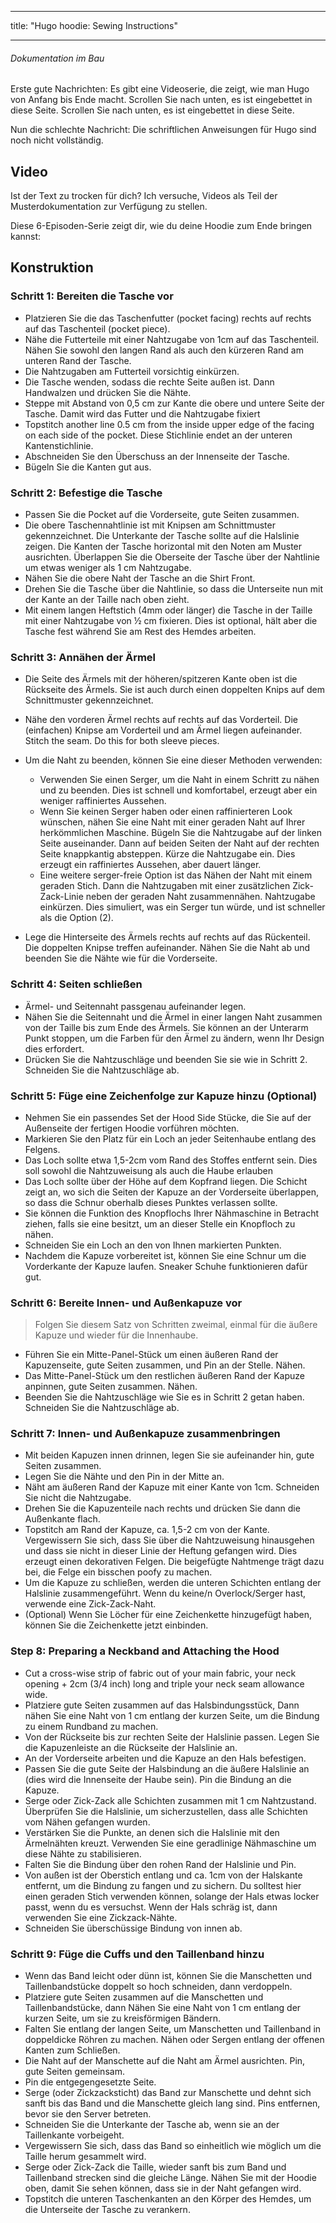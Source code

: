 - - -
title: "Hugo hoodie: Sewing Instructions"
- - -

<Note>

###### Dokumentation im Bau

Erste gute Nachrichten: Es gibt eine Videoserie, die zeigt, wie man Hugo von Anfang bis Ende macht. Scrollen Sie nach unten, es ist eingebettet in diese Seite.
Scrollen Sie nach unten, es ist eingebettet in diese Seite.

Nun die schlechte Nachricht: Die schriftlichen Anweisungen für Hugo sind noch nicht vollständig.

</Note>

## Video

Ist der Text zu trocken für dich? Ich versuche, Videos als Teil der Musterdokumentation zur Verfügung zu stellen.

Diese 6-Episoden-Serie zeigt dir, wie du deine Hoodie zum Ende bringen kannst:

<YouTube id='PL1gv5yv3DoZOHLjisuD1JcUPTkFy_IGGO' playlist />

## Konstruktion

### Schritt 1: Bereiten die Tasche vor

- Platzieren Sie die das Taschenfutter (pocket facing) rechts auf rechts auf das Taschenteil (pocket piece).
- Nähe die Futterteile mit einer Nahtzugabe von 1cm auf das Taschenteil.  Nähen Sie sowohl den langen Rand als auch den kürzeren Rand am unteren Rand der Tasche.
- Die Nahtzugaben am Futterteil vorsichtig einkürzen.
- Die Tasche wenden, sodass die rechte Seite außen ist.  Dann Handwalzen und drücken Sie die Nähte.
- Steppe mit Abstand von 0,5 cm zur Kante die obere und untere Seite der Tasche. Damit wird das Futter und die Nahtzugabe fixiert
- Topstitch another line 0.5 cm from the inside upper edge of the facing on each side of the pocket.  Diese Stichlinie endet an der unteren Kantenstichlinie.
- Abschneiden Sie den Überschuss an der Innenseite der Tasche.
- Bügeln Sie die Kanten gut aus.

### Schritt 2: Befestige die Tasche

- Passen Sie die Pocket auf die Vorderseite, gute Seiten zusammen.
- Die obere Taschennahtlinie ist mit Knipsen am Schnittmuster gekennzeichnet.  Die Unterkante der Tasche sollte auf die Halslinie zeigen.  Die Kanten der Tasche horizontal mit den Noten am Muster ausrichten. Überlappen Sie die Oberseite der Tasche über der Nahtlinie um etwas weniger als 1 cm Nahtzugabe.
- Nähen Sie die obere Naht der Tasche an die Shirt Front.
- Drehen Sie die Tasche über die Nahtlinie, so dass die Unterseite nun mit der Kante an der Taille nach oben zieht.
- Mit einem langen Heftstich (4mm oder länger) die Tasche in der Taille mit einer Nahtzugabe von ½ cm fixieren.  Dies ist optional, hält aber die Tasche fest während Sie am Rest des Hemdes arbeiten.

### Schritt 3: Annähen der Ärmel

- Die Seite des Ärmels mit der höheren/spitzeren Kante oben ist die Rückseite des Ärmels.  Sie ist auch durch einen doppelten Knips auf dem Schnittmuster gekennzeichnet.

- Nähe den vorderen Ärmel rechts auf rechts auf das Vorderteil. Die (einfachen) Knipse am Vorderteil und am Ärmel liegen aufeinander. Stitch the seam.  Do this for both sleeve pieces.

- Um die Naht zu beenden, können Sie eine dieser Methoden verwenden:

  - Verwenden Sie einen Serger, um die Naht in einem Schritt zu nähen und zu beenden.  Dies ist schnell und komfortabel, erzeugt aber ein weniger raffiniertes Aussehen.
  - Wenn Sie keinen Serger haben oder einen raffinierteren Look wünschen, nähen Sie eine Naht mit einer geraden Naht auf Ihrer herkömmlichen Maschine. Bügeln Sie die Nahtzugabe auf der linken Seite auseinander.  Dann auf beiden Seiten der Naht auf der rechten Seite knappkantig absteppen.  Kürze die Nahtzugabe ein.  Dies erzeugt ein raffiniertes Aussehen, aber dauert länger.
  - Eine weitere serger-freie Option ist das Nähen der Naht mit einem geraden Stich. Dann die Nahtzugaben mit einer zusätzlichen Zick-Zack-Linie neben der geraden Naht zusammennähen.  Nahtzugabe einkürzen.  Dies simuliert, was ein Serger tun würde, und ist schneller als die Option (2).

- Lege die Hinterseite des Ärmels rechts auf rechts auf das Rückenteil. Die doppelten Knipse treffen aufeinander.  Nähen Sie die Naht ab und beenden Sie die Nähte wie für die Vorderseite.

### Schritt 4: Seiten schließen

- Ärmel- und Seitennaht passgenau aufeinander legen.
- Nähen Sie die Seitennaht und die Ärmel in einer langen Naht zusammen von der Taille bis zum Ende des Ärmels.  Sie können an der Unterarm Punkt stoppen, um die Farben für den Ärmel zu ändern, wenn Ihr Design dies erfordert.
- Drücken Sie die Nahtzuschläge und beenden Sie sie wie in Schritt 2.  Schneiden Sie die Nahtzuschläge ab.

### Schritt 5: Füge eine Zeichenfolge zur Kapuze hinzu (Optional)

- Nehmen Sie ein passendes Set der Hood Side Stücke, die Sie auf der Außenseite der fertigen Hoodie vorführen möchten.
- Markieren Sie den Platz für ein Loch an jeder Seitenhaube entlang des Felgens.
- Das Loch sollte etwa 1,5-2cm vom Rand des Stoffes entfernt sein.  Dies soll sowohl die Nahtzuweisung als auch die Haube erlauben
- Das Loch sollte über der Höhe auf dem Kopfrand liegen.  Die Schicht zeigt an, wo sich die Seiten der Kapuze an der Vorderseite überlappen, so dass die Schnur oberhalb dieses Punktes verlassen sollte.
- Sie können die Funktion des Knopflochs Ihrer Nähmaschine in Betracht ziehen, falls sie eine besitzt, um an dieser Stelle ein Knopfloch zu nähen.
- Schneiden Sie ein Loch an den von Ihnen markierten Punkten.
- Nachdem die Kapuze vorbereitet ist, können Sie eine Schnur um die Vorderkante der Kapuze laufen.  Sneaker Schuhe funktionieren dafür gut.

### Schritt 6: Bereite Innen- und Außenkapuze vor

> Folgen Sie diesem Satz von Schritten zweimal, einmal für die äußere Kapuze und wieder für die Innenhaube.

- Führen Sie ein Mitte-Panel-Stück um einen äußeren Rand der Kapuzenseite, gute Seiten zusammen, und Pin an der Stelle.  Nähen.
- Das Mitte-Panel-Stück um den restlichen äußeren Rand der Kapuze anpinnen, gute Seiten zusammen. Nähen.
- Beenden Sie die Nahtzuschläge wie Sie es in Schritt 2 getan haben.  Schneiden Sie die Nahtzuschläge ab.

### Schritt 7: Innen- und Außenkapuze zusammenbringen

- Mit beiden Kapuzen innen drinnen, legen Sie sie aufeinander hin, gute Seiten zusammen.
- Legen Sie die Nähte und den Pin in der Mitte an.
- Näht am äußeren Rand der Kapuze mit einer Kante von 1cm.  Schneiden Sie nicht die Nahtzugabe.
- Drehen Sie die Kapuzenteile nach rechts und drücken Sie dann die Außenkante flach.
- Topstitch am Rand der Kapuze, ca. 1,5-2 cm von der Kante.  Vergewissern Sie sich, dass Sie über die Nahtzuweisung hinausgehen und dass sie nicht in dieser Linie der Heftung gefangen wird. Dies erzeugt einen dekorativen Felgen.  Die beigefügte Nahtmenge trägt dazu bei, die Felge ein bisschen poofy zu machen.
- Um die Kapuze zu schließen, werden die unteren Schichten entlang der Halslinie zusammengeführt.  Wenn du keine/n Overlock/Serger hast, verwende eine Zick-Zack-Naht.
- (Optional) Wenn Sie Löcher für eine Zeichenkette hinzugefügt haben, können Sie die Zeichenkette jetzt einbinden.

### Step 8: Preparing a Neckband and Attaching the Hood

- Cut a cross-wise strip of fabric out of your main fabric, your neck opening + 2cm (3/4 inch) long and triple your neck seam allowance wide.
- Platziere gute Seiten zusammen auf das Halsbindungsstück, Dann nähen Sie eine Naht von 1 cm entlang der kurzen Seite, um die Bindung zu einem Rundband zu machen.
- Von der Rückseite bis zur rechten Seite der Halslinie passen. Legen Sie die Kapuzenleiste an die Rückseite der Halslinie an.
- An der Vorderseite arbeiten und die Kapuze an den Hals befestigen.
- Passen Sie die gute Seite der Halsbindung an die äußere Halslinie an (dies wird die Innenseite der Haube sein). Pin die Bindung an die Kapuze.
- Serge oder Zick-Zack alle Schichten zusammen mit 1 cm Nahtzustand.  Überprüfen Sie die Halslinie, um sicherzustellen, dass alle Schichten vom Nähen gefangen wurden.
- Verstärken Sie die Punkte, an denen sich die Halslinie mit den Ärmelnähten kreuzt.  Verwenden Sie eine geradlinige Nähmaschine um diese Nähte zu stabilisieren.
- Falten Sie die Bindung über den rohen Rand der Halslinie und Pin.
- Von außen ist der Oberstich entlang und ca. 1cm von der Halskante entfernt, um die Bindung zu fangen und zu sichern.  Du solltest hier einen geraden Stich verwenden können, solange der Hals etwas locker passt, wenn du es versuchst.  Wenn der Hals schräg ist, dann verwenden Sie eine Zickzack-Nähte.
- Schneiden Sie überschüssige Bindung von innen ab.

### Schritt 9: Füge die Cuffs und den Taillenband hinzu

- Wenn das Band leicht oder dünn ist, können Sie die Manschetten und Taillenbandstücke doppelt so hoch schneiden, dann verdoppeln.
- Platziere gute Seiten zusammen auf die Manschetten und Taillenbandstücke, dann Nähen Sie eine Naht von 1 cm entlang der kurzen Seite, um sie zu kreisförmigen Bändern.
- Falten Sie entlang der langen Seite, um Manschetten und Taillenband in doppeldicke Röhren zu machen. Nähen oder Sergen entlang der offenen Kanten zum Schließen.
- Die Naht auf der Manschette auf die Naht am Ärmel ausrichten.  Pin, gute Seiten gemeinsam.
- Pin die entgegengesetzte Seite.
- Serge (oder Zickzacksticht) das Band zur Manschette und dehnt sich sanft bis das Band und die Manschette gleich lang sind.  Pins entfernen, bevor sie den Server betreten.
- Schneiden Sie die Unterkante der Tasche ab, wenn sie an der Taillenkante vorbeigeht.
- Vergewissern Sie sich, dass das Band so einheitlich wie möglich um die Taille herum gesammelt wird.
- Serge oder Zick-Zack die Taille, wieder sanft bis zum Band und Taillenband strecken sind die gleiche Länge.  Nähen Sie mit der Hoodie oben, damit Sie sehen können, dass sie in der Naht gefangen wird.
- Topstitch die unteren Taschenkanten an den Körper des Hemdes, um die Unterseite der Tasche zu verankern.
